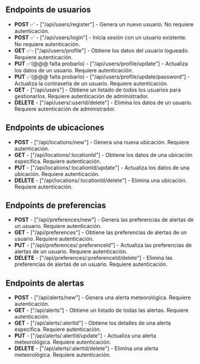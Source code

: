 ## Endpoints de usuarios

-   **POST** ✅ - ["/api/users/register"] - Genera un nuevo usuario. No requiere autenticación.
-   **POST** ✅ - ["/api/users/login"] - Inicia sesión con un usuario existente. No requiere autenticación.
-   **GET** ✅- ["/api/users/profile"] - Obtiene los datos del usuario logueado. Requiere autenticación.
-   **PUT** ✅(@@@ falta probarlo) - ["/api/users/profile/update"] - Actualiza los datos de un usuario. Requiere autenticación.
-   **PUT** ✅(@@@ falta probarlo) - ["/api/users/profile/update/password"] - Actualiza la contraseña de un usuario. Requiere autenticación.
-   **GET** - ["/api/users"] - Obtiene un listado de todos los usuarios para gestionarlos. Requiere autenticación de administrador.
-   **DELETE** - ["/api/users/:userId/delete"] - Elimina los datos de un usuario. Requiere autenticación de administrador.

## Endpoints de ubicaciones

-   **POST** - ["/api/locations/new"] - Genera una nueva ubicación. Requiere autenticación.
-   **GET** - ["/api/locations/:locationId"] - Obtiene los datos de una ubicación específica. Requiere autenticación.
-   **PUT** - ["/api/locations/:locationId/update"] - Actualiza los datos de una ubicación. Requiere autenticación.
-   **DELETE** - ["/api/locations/:locationId/delete"] - Elimina una ubicación. Requiere autenticación.

## Endpoints de preferencias

-   **POST** - ["/api/preferences/new"] - Genera las preferencias de alertas de un usuario. Requiere autenticación.
-   **GET** - ["/api/preferences"] - Obtiene las preferencias de alertas de un usuario. Requiere autenticación.
-   **PUT** - ["/api/preferences/:preferenceId"] - Actualiza las preferencias de alertas de un usuario. Requiere autenticación.
-   **DELETE** - ["/api/preferences/:preferenceId/delete"] - Elimina las preferencias de alertas de un usuario. Requiere autenticación.

## Endpoints de alertas

-   **POST** - ["/api/alerts/new"] - Genera una alerta meteorológica. Requiere autenticación.
-   **GET** - ["/api/alerts"] - Obtiene un listado de todas las alertas. Requiere autenticación.
-   **GET** - ["/api/alerts/:alertId"] - Obtiene los detalles de una alerta específica. Requiere autenticación.
-   **PUT** - ["/api/alerts/:alertId/update"] - Actualiza una alerta meteorológica. Requiere autenticación.
-   **DELETE** - ["/api/alerts/:alertId/delete"] - Elimina una alerta meteorológica. Requiere autenticación.

